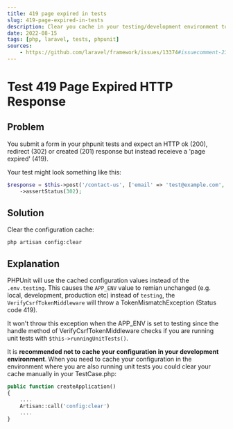 ```yaml
---
title: 419 page expired in tests
slug: 419-page-expired-in-tests
description: Clear you cache in your testing/development environment to prevent csrf verification errors.
date: 2022-08-15
tags: [php, laravel, tests, phpunit]
sources:
    - https://github.com/laravel/framework/issues/13374#issuecomment-239600163
---
```


# Test 419 Page Expired HTTP Response

## Problem
You submit a form in your phpunit tests and expect an HTTP ok (200), redirect (302) or created (201) response but instead receieve a 'page expired' (419).

Your test might look something like this:

```php
$response = $this->post('/contact-us', ['email' => 'test@example.com', 'message' => 'Hello world!'])
    ->assertStatus(302);
```

## Solution
Clear the configuration cache:

```
php artisan config:clear
```

## Explanation

PHPUnit will use the cached configuration values instead of the `.env.testing`. This causes the `APP_ENV` value to remian unchanged (e.g. local, development, production etc) instead of `testing`, the `VerifyCsrfTokenMiddleware` will throw a TokenMismatchException (Status code 419).

It won't throw this exception when the APP_ENV is set to testing since the handle method of VerifyCsrfTokenMiddleware checks if you are running unit tests with `$this->runningUnitTests()`.

It is **recommended not to cache your configuration in your development environment**. When you need to cache your configuration in the environment where you are also running unit tests you could clear your cache manually in your TestCase.php:

```php
public function createApplication()
{
    ....
    Artisan::call('config:clear')
    ....
}
```